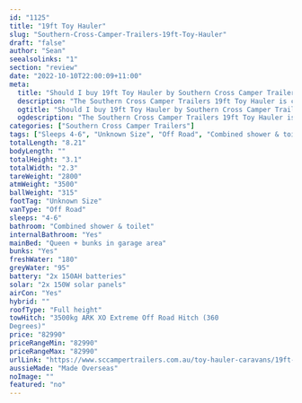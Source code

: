 ```yaml
---
id: "1125"
title: "19ft Toy Hauler"
slug: "Southern-Cross-Camper-Trailers-19ft-Toy-Hauler"
draft: "false"
author: "Sean"
seealsolinks: "1"
section: "review"
date: "2022-10-10T22:00:09+11:00"
meta:
  title: "Should I buy 19ft Toy Hauler by Southern Cross Camper Trailers?"
  description: "The Southern Cross Camper Trailers 19ft Toy Hauler is classed as Off Road, and sleeps 4-6 people. It is Made Overseas and comes in at Unknown Size. It generally has Combined shower & toilet."
  ogtitle: "Should I buy 19ft Toy Hauler by Southern Cross Camper Trailers?"
  ogdescription: "The Southern Cross Camper Trailers 19ft Toy Hauler is classed as Off Road, and sleeps 4-6 people. It is Made Overseas and comes in at Unknown Size. It generally has Combined shower & toilet."
categories: ["Southern Cross Camper Trailers"]
tags: ["Sleeps 4-6", "Unknown Size", "Off Road", "Combined shower & toilet", "Full height", "80 - 100k"]
totalLength: "8.21"
bodyLength: ""
totalHeight: "3.1"
totalWidth: "2.3"
tareWeight: "2800"
atmWeight: "3500"
ballWeight: "315"
footTag: "Unknown Size"
vanType: "Off Road"
sleeps: "4-6"
bathroom: "Combined shower & toilet"
internalBathroom: "Yes"
mainBed: "Queen + bunks in garage area"
bunks: "Yes"
freshWater: "180"
greyWater: "95"
battery: "2x 150AH batteries"
solar: "2x 150W solar panels"
airCon: "Yes"
hybrid: ""
roofType: "Full height"
towHitch: "3500kg ARK XO Extreme Off Road Hitch (360
Degrees)"
price: "82990"
priceRangeMin: "82990"
priceRangeMax: "82990"
urlLink: "https://www.sccampertrailers.com.au/toy-hauler-caravans/19ft-toy-hauler"
aussieMade: "Made Overseas"
noImage: ""
featured: "no"
---
```

